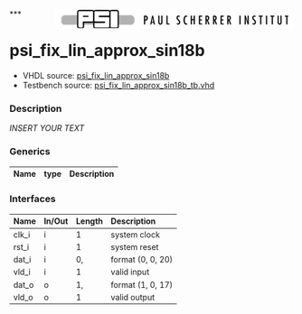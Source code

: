 <img align="right" src="psi_logo.png">
***

# psi_fix_lin_approx_sin18b
 - VHDL source: [psi_fix_lin_approx_sin18b](../../hdl/psi_fix_lin_approx_sin18b.vhd)
 - Testbench source: [psi_fix_lin_approx_sin18b_tb.vhd](../../testbench/psi_fix_lin_approx_sin18b_tb/psi_fix_lin_approx_sin18b_tb.vhd)

### Description
*INSERT YOUR TEXT*

### Generics
| Name   | type   | Description   |
|--------|--------|---------------|

### Interfaces
| Name   | In/Out   | Length   | Description       |
|:-------|:---------|:---------|:------------------|
| clk_i  | i        | 1        | system clock      |
| rst_i  | i        | 1        | system reset      |
| dat_i  | i        | 0,       | format (0, 0, 20) |
| vld_i  | i        | 1        | valid input       |
| dat_o  | o        | 1,       | format (1, 0, 17) |
| vld_o  | o        | 1        | valid output      |